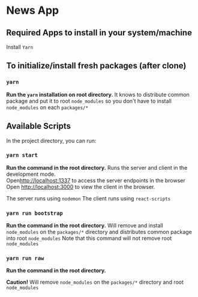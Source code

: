 # News App

## Required Apps to install in your system/machine

Install `Yarn`

## To initialize/install fresh packages (after clone)

### `yarn`

**Run the `yarn` installation on root directory.**
It knows to distribute common package and put it to root `node_modules` so you don't have to install `node_modules` on each `packages/*`

## Available Scripts

In the project directory, you can run:

### `yarn start`

**Run the command in the root directory.**
Runs the server and client in the development mode.<br />
Open[http://localhost:1337](http://localhost:1337) to access the server endpoints in the browser
Open [http://localhost:3000](http://localhost:3000) to view the client in the browser.

The server runs using `nodemon`
The client runs using `react-scripts`

### `yarn run bootstrap`

**Run the command in the root directory.**
Will remove and install `node_modules` on the `packages/*` directory and distributes common package into root `node_modules`
Note that this command will not remove root `node_modules`

### `yarn run raw`

**Run the command in the root directory.**

**Caution!** Will remove `node_modules` on the `packages/*` directory and root `node_modules`
